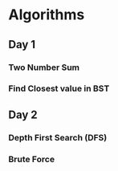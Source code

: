 # Algorithms

## Day 1

### Two Number Sum
### Find Closest value in BST 


## Day 2

### Depth First Search (DFS)
### Brute Force